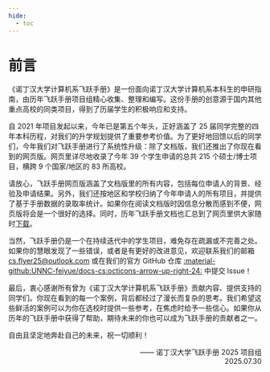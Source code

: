 ```yaml
---
hide:
  - toc
---
```


# 前言

《诺丁汉大学计算机系飞跃手册》是一份面向诺丁汉大学计算机系本科生的申研指南，由历年飞跃手册项目组精心收集、整理和编写。这份手册的创意源于国内其他重点高校的同类项目，得到了历届学生的积极响应和支持。

自 2021 年项目发起以来，今年已是第五个年头，正好涵盖了 25 届同学完整的四年本科历程，对我们的升学规划提供了重要参考价值。为了更好地回馈以后的同学们，今年我们对飞跃手册进行了系统性升级：除了文档版，我们还推出了你现在看到的网页版。网页里详尽地收录了今年 39 个学生申请的总共 215 个硕士/博士项目，横跨 9 个国家/地区的 83 所高校。

请放心，飞跃手册网页版涵盖了文档版里的所有内容，包括每位申请人的背景、经验及申请结果。另外，我们还按地区和学校归纳了今年申请人的所有项目，并提供了基于手册数据的录取率统计。如果你在阅读文档版时因信息分散而感到不便，网页版将会是一个很好的选择。同时，历年飞跃手册文档也汇总到了网页里供大家随时[下载](../download.md)。

当然，飞跃手册仍是一个在持续迭代中的学生项目，难免存在疏漏或不完善之处。如果你的慧眼发现了一些错误，或者是有更好的改进意见，欢迎联系我们的邮箱 [cs.flyer25@outlook.com](mailto:cs.flyer25@outlook.com) 或在我们的官方 GitHub 仓库 <a href="https://github.com/UNNC-feiyue/docs-cs/" target="_blank">:material-github:UNNC-feiyue/docs-cs:octicons-arrow-up-right-24:</a> 中提交 Issue！

最后，衷心感谢所有曾为《诺丁汉大学计算机系飞跃手册》贡献内容、提供支持的同学们。你现在看到的每一个案例，背后都经过了漫长而复杂的思考。我们希望这些鲜活的案例可以为你在选校时提供一些参考，在焦虑时给予一些信心。如果你从历年的飞跃手册中获得了帮助，期待未来的你也可以成为飞跃手册的贡献者之一。

自由且坚定地奔赴自己的未来，祝一切顺利！

<p style="text-align: right;">—— 诺丁汉大学飞跃手册 2025 项目组 <br> 2025.07.30 </p>
